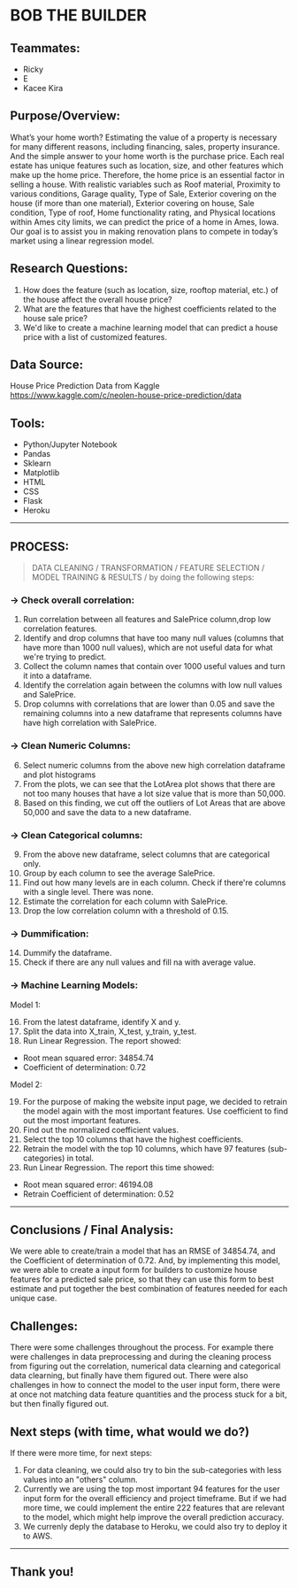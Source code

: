 # BOB THE BUILDER

## Teammates:

- Ricky
- E
- Kacee Kira

## Purpose/Overview:

What’s your home worth? Estimating the value of a property is necessary for many different reasons, including financing, sales, property insurance. And the simple answer to your home worth is the purchase price. Each real estate has unique features such as location, size, and other features which make up the home price. Therefore, the home price is an essential factor in selling a house.
With realistic variables such as Roof material, Proximity to various conditions, Garage quality, Type of Sale, Exterior covering on the house (if more than one material), Exterior covering on house, Sale condition, Type of roof, Home functionality rating, and Physical locations within Ames city limits, we can predict the price of a home in Ames, Iowa. Our goal is to assist you in making renovation plans to compete in today’s market using a linear regression model.

## Research Questions:

1. How does the feature (such as location, size, rooftop material, etc.) of the house affect the overall house price?
2. What are the features that have the highest coefficients related to the house sale price?
3. We'd like to create a machine learning model that can predict a house price with a list of customized features.

## Data Source:

House Price Prediction Data from Kaggle
https://www.kaggle.com/c/neolen-house-price-prediction/data

## Tools:

- Python/Jupyter Notebook
- Pandas
- Sklearn
- Matplotlib
- HTML
- CSS
- Flask
- Heroku

---

## PROCESS:

> DATA CLEANING / TRANSFORMATION / FEATURE SELECTION / MODEL TRAINING & RESULTS /
> by doing the following steps:

### -> Check overall correlation:

1. Run correlation between all features and SalePrice column,drop low correlation features.
2. Identify and drop columns that have too many null values (columns that have more than 1000 null values), which are not useful data for what we're trying to predict.
3. Collect the column names that contain over 1000 useful values and turn it into a dataframe.
4. Identify the correlation again between the columns with low null values and SalePrice.
5. Drop columns with correlations that are lower than 0.05 and save the remaining columns into a new dataframe that represents columns have have high correlation with SalePrice.

### -> Clean Numeric Columns:

6. Select numeric columns from the above new high correlation dataframe and plot histograms
7. From the plots, we can see that the LotArea plot shows that there are not too many houses that have a lot size value that is more than 50,000.
8. Based on this finding, we cut off the outliers of Lot Areas that are above 50,000 and save the data to a new dataframe.

### -> Clean Categorical columns:

9.  From the above new dataframe, select columns that are categorical only.
10. Group by each column to see the average SalePrice.
11. Find out how many levels are in each column. Check if there're columns with a single level. There was none.
12. Estimate the correlation for each column with SalePrice.
13. Drop the low correlation column with a threshold of 0.15.

### -> Dummification:

14. Dummify the dataframe.
15. Check if there are any null values and fill na with average value.

### -> Machine Learning Models:

Model 1:

16. From the latest dataframe, identify X and y.
17. Split the data into X_train, X_test, y_train, y_test.
18. Run Linear Regression. The report showed:

- Root mean squared error: 34854.74
- Coefficient of determination: 0.72

Model 2:

19. For the purpose of making the website input page, we decided to retrain the model again with the most important features. Use coefficient to find out the most important features.
20. Find out the normalized coefficient values.
21. Select the top 10 columns that have the highest coefficients.
22. Retrain the model with the top 10 columns, which have 97 features (sub-categories) in total.
23. Run Linear Regression. The report this time showed:

- Root mean squared error: 46194.08
- Retrain Coefficient of determination: 0.52

---

## Conclusions / Final Analysis:

We were able to create/train a model that has an RMSE of 34854.74, and the Coefficient of determination of 0.72.
And, by implementing this model, we were able to create a input form for builders to customize house features for a predicted sale price, so that they can use this form to best estimate and put together the best combination of features needed for each unique case.

## Challenges:

There were some challenges throughout the process. For example there were challenges in data preprocessing and during the cleaning process from figuring out the correlation, numerical data clearning and categorical data clearning, but finally have them figured out. There were also challenges in how to connect the model to the user input form, there were at once not matching data feature quantities and the process stuck for a bit, but then finally figured out.

## Next steps (with time, what would we do?)

If there were more time, for next steps:

1. For data cleaning, we could also try to bin the sub-categories with less values into an "others" column.
2. Currently we are using the top most important 94 features for the user input form for the overall efficiency and project timeframe. But if we had more time, we could implement the entire 222 features that are relevant to the model, which might help improve the overall prediction accuracy.
3. We currenly deply the database to Heroku, we could also try to deploy it to AWS.

---

## Thank you!
